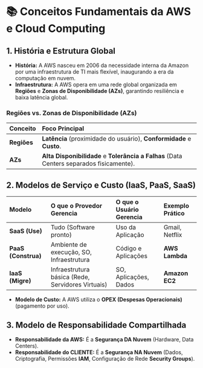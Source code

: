# 📚 Conceitos Fundamentais da AWS e Cloud Computing

## 1. História e Estrutura Global

* **História:** A AWS nasceu em 2006 da necessidade interna da Amazon por uma infraestrutura de TI mais flexível, inaugurando a era da computação em nuvem.
* **Infraestrutura:** A AWS opera em uma rede global organizada em **Regiões** e **Zonas de Disponibilidade (AZs)**, garantindo resiliência e baixa latência global.

### Regiões vs. Zonas de Disponibilidade (AZs)

| Conceito | Foco Principal |
| :--- | :--- |
| **Regiões** | **Latência** (proximidade do usuário), **Conformidade** e **Custo**. |
| **AZs** | **Alta Disponibilidade** e **Tolerância a Falhas** (Data Centers separados fisicamente). |

## 2. Modelos de Serviço e Custo (IaaS, PaaS, SaaS)

| Modelo | O que o Provedor Gerencia | O que o Usuário Gerencia | Exemplo Prático |
| :--- | :--- | :--- | :--- |
| **SaaS (Use)** | Tudo (Software pronto) | Uso da Aplicação | Gmail, Netflix |
| **PaaS (Construa)** | Ambiente de execução, SO, Infraestrutura | Código e Aplicações | **AWS Lambda** |
| **IaaS (Migre)** | Infraestrutura básica (Rede, Servidores Virtuais) | SO, Aplicações, Dados | **Amazon EC2** |

* **Modelo de Custo:** A AWS utiliza o **OPEX (Despesas Operacionais)** (pagamento por uso).

## 3. Modelo de Responsabilidade Compartilhada

* **Responsabilidade da AWS:** É a **Segurança DA Nuvem** (Hardware, Data Centers).
* **Responsabilidade do CLIENTE:** É a **Segurança NA Nuvem** (Dados, Criptografia, Permissões **IAM**, Configuração de Rede **Security Groups**).

